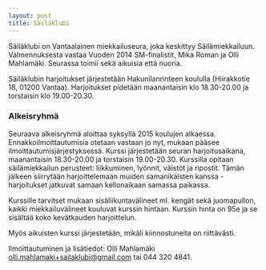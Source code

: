 ```yaml
---
layout: post
title: Säiläklubi
---
```


Säiläklubi on Vantaalainen miekkailuseura, joka keskittyy Säilämiekkailuun. Valmennuksesta vastaa Vuoden 2014 SM-finalistit, Mika Roman ja Olli Mahlamäki. Seurassa toimii sekä aikuisia että nuoria.

Säiläklubin harjoitukset järjestetään Hakunilanrinteen koululla (Hiirakkotie 18, 01200 Vantaa). Harjoitukset pidetään maanantaisin klo 18.30-20.00 ja torstaisin klo 19.00-20.30.

### Alkeisryhmä

Seuraava alkeisryhmä aloittaa syksyllä 2015 koulujen alkaessa. Ennakkoilmoittautumisia otetaan vastaan jo nyt, mukaan pääsee ilmoittautumisjärjestyksessä. Kurssi järjestetään seuran harjoitusaikana, maanantaisin 18.30-20.00 ja torstaisin 19.00-20.30. Kurssilla opitaan säilämiekkailun perusteet: liikkuminen, lyönnit, väistöt ja ripostit. Tämän jälkeen siirrytään harjoittelemaan muiden samanikäisten kanssa - harjoitukset jatkuvat samaan kellonaikaan samassa paikassa.

Kurssille tarvitset mukaan sisäliikuntavälineet ml. kengät sekä juomapullon, kaikki miekkailuvälineet kuuluvat kurssin hintaan. Kurssin hinta on 95e ja se sisältää koko kevätkauden harjoittelun.

Myös aikuisten kurssi järjestetään, mikäli kiinnostuneita on riittävästi.

Ilmoittautuminen ja lisätiedot: Olli Mahlamäki [olli.mahlamaki+sailaklubi@gmail.com](mailto:olli.mahlamaki+sailaklubi@gmail.com) tai 044 320 4841.